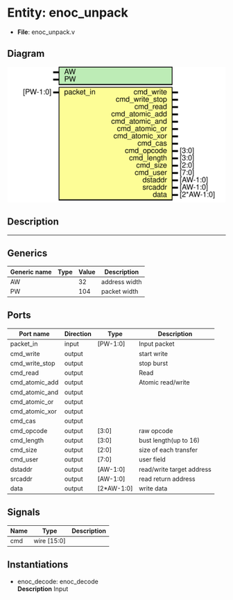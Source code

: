 # Entity: enoc_unpack

- **File**: enoc_unpack.v
## Diagram

![Diagram](enoc_unpack.svg "Diagram")
## Description

******************************************************************************

## Generics

| Generic name | Type | Value | Description      |
| ------------ | ---- | ----- | ---------------- |
| AW           |      | 32    |  address width   |
| PW           |      | 104   |  packet width    |
## Ports

| Port name      | Direction | Type       | Description               |
| -------------- | --------- | ---------- | ------------------------- |
| packet_in      | input     | [PW-1:0]   | Input packet              |
| cmd_write      | output    |            | start write               |
| cmd_write_stop | output    |            | stop burst                |
| cmd_read       | output    |            | Read                      |
| cmd_atomic_add | output    |            | Atomic read/write         |
| cmd_atomic_and | output    |            |                           |
| cmd_atomic_or  | output    |            |                           |
| cmd_atomic_xor | output    |            |                           |
| cmd_cas        | output    |            |                           |
| cmd_opcode     | output    | [3:0]      | raw opcode                |
| cmd_length     | output    | [3:0]      | bust length(up to 16)     |
| cmd_size       | output    | [2:0]      | size of each transfer     |
| cmd_user       | output    | [7:0]      | user field                |
| dstaddr        | output    | [AW-1:0]   | read/write target address |
| srcaddr        | output    | [AW-1:0]   | read return address       |
| data           | output    | [2*AW-1:0] | write data                |
## Signals

| Name | Type        | Description |
| ---- | ----------- | ----------- |
| cmd  | wire [15:0] |             |
## Instantiations

- enoc_decode: enoc_decode
</br>**Description**
Input

